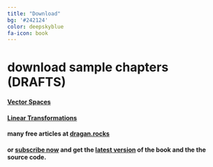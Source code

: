 ```yaml
---
title: "Download"
bg: '#242124'
color: deepskyblue
fa-icon: book
---
```


# download sample chapters (DRAFTS)

#### [Vector Spaces](/downloads/lafp-sample-vector-spaces-0.1.0.pdf "download sample chapter")

#### [Linear Transformations](/downloads/lafp-sample-linear-transformations-0.1.0.pdf "download sample chapter")


#### many free articles at [dragan.rocks](https://dragan.rocks)

#### or [subscribe now](https://www.patreon.com/linear_algebra) and get the [latest version](https://www.patreon.com/linear_algebra) of the book and the the source code.

